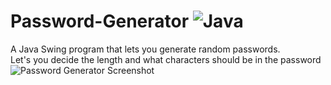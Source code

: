 # Password-Generator ![Java](https://img.shields.io/badge/java-%23ED8B00.svg?style=for-the-badge&logo=openjdk&logoColor=white)

A Java Swing program that lets you generate random passwords. <br>
Let's you decide the length and what characters should be in the password <br>
![Password Generator Screenshot](https://github.com/DumbDerg/Password-Generator/assets/94778270/64353bf8-9856-4cc2-9ad8-47a9a06f296f)

